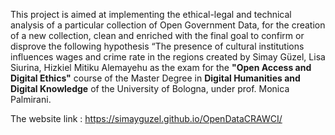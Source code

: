 
This project is aimed at implementing the ethical-legal and technical analysis of a particular collection of Open Government Data, for the creation of a new collection, clean and enriched with the final goal to confirm or disprove the following hypothesis “The presence of cultural institutions influences wages and crime rate in the regions created by Simay Güzel, Lisa Siurina, Hizkiel Mitiku Alemayehu as the exam for the **"Open Access and Digital Ethics"** course of the Master Degree in **Digital Humanities and Digital Knowledge** of the University of Bologna, under prof. Monica Palmirani.

The website link : https://simayguzel.github.io/OpenDataCRAWCI/ 